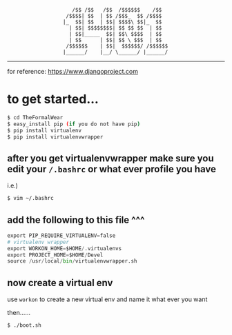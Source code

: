 ```
                     /$$ /$$   /$$  /$$$$$$    /$$  
                   /$$$$| $$  | $$ /$$$_  $$ /$$$$  
                  |_  $$| $$  | $$| $$$$\ $$|_  $$  
                    | $$| $$$$$$$$| $$ $$ $$  | $$  
                    | $$|_____  $$| $$\ $$$$  | $$  
                    | $$      | $$| $$ \ $$$  | $$  
                   /$$$$$$    | $$|  $$$$$$/ /$$$$$$
                  |______/    |__/ \______/ |______/
```
---
for reference: https://www.djangoproject.com
# to get started...

```sh
$ cd TheFormalWear
$ easy_install pip (if you do not have pip)
$ pip install virtualenv
$ pip install virtualenvwrapper
```

## after you get virtualenvwrapper make sure you edit your `/.bashrc` or what ever profile you have

i.e.)
```sh
$ vim ~/.bashrc
```

## add the following to this file ^^^

```python
export PIP_REQUIRE_VIRTUALENV=false
# virtualenv wrapper
export WORKON_HOME=$HOME/.virtualenvs
export PROJECT_HOME=$HOME/Devel
source /usr/local/bin/virtualenvwrapper.sh
```

## now create a virtual env
use `workon` to create a new virtual env and name it what ever you want

then......
```sh
$ ./boot.sh
```

